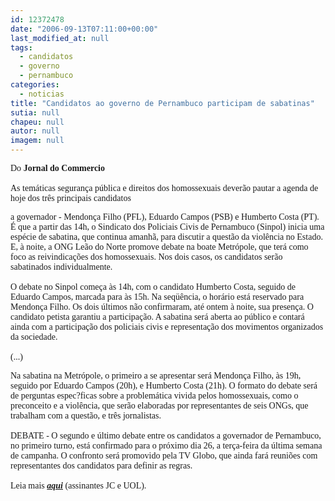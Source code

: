 ```yaml
---
id: 12372478
date: "2006-09-13T07:11:00+00:00"
last_modified_at: null
tags:
  - candidatos
  - governo
  - pernambuco
categories:
  - noticias
title: "Candidatos ao governo de Pernambuco participam de sabatinas"
sutia: null
chapeu: null
autor: null
imagem: null
---
```

<p><P><FONT face=Verdana>Do <STRONG>Jornal do Commercio<BR></STRONG><BR>As temáticas segurança pública e direitos dos homossexuais deverão pautar a agenda de hoje dos três principais candidatos</p>
<p> a governador - Mendonça Filho (PFL), Eduardo Campos (PSB) e Humberto Costa (PT). É que a partir das 14h, o Sindicato dos Policiais Civis de Pernambuco (Sinpol) inicia uma espécie de sabatina, que continua amanhã, para discutir a questão da violência no Estado. E, à noite, a ONG Leão do Norte promove debate na boate Metrópole, que terá como foco as reivindicações dos homossexuais. Nos dois casos, os candidatos serão sabatinados individualmente. <BR><BR>O debate no Sinpol começa às 14h, com o candidato Humberto Costa, seguido de Eduardo Campos, marcada para às 15h. Na seqüência, o horário está reservado para Mendonça Filho. Os dois últimos não confirmaram, até ontem à noite, sua presença. O candidato petista garantiu a participação. A sabatina será aberta ao público e contará ainda com a participação dos policiais civis e representação dos movimentos organizados da sociedade.<BR><BR>(...)</FONT></P></p>
<p><P><FONT face=Verdana>Na sabatina na Metrópole, o primeiro a se apresentar será Mendonça Filho, às 19h, seguido por Eduardo Campos (20h), e Humberto Costa (21h). O formato do debate será de perguntas espec?ficas sobre a problemática vivida pelos homossexuais, como o preconceito e a violência, que serão elaboradas por representantes de seis ONGs, que trabalham com a questão, e três jornalistas. <BR><BR>DEBATE - O segundo e último debate entre os candidatos a governador de Pernambuco, no primeiro turno, está confirmado para o próximo dia 26, a terça-feira da última semana de campanha. O confronto será promovido pela TV Globo, que ainda fará reuniões com representantes dos candidatos para definir as regras. <BR><BR>Leia mais <STRONG><EM><A href=\"https://jc3.uol.com.br/jornal/2006/09/13/not_200582.php\" target=_blank>aqui</A></EM></STRONG> (assinantes JC e UOL).</FONT></P> </p>
